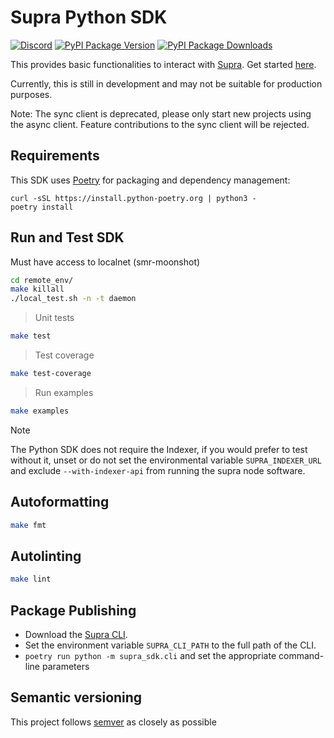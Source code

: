 # Supra Python SDK

[![Discord][discord-image]][discord-url]
[![PyPI Package Version][pypi-image-version]][pypi-url]
[![PyPI Package Downloads][pypi-image-downloads]][pypi-url]

This provides basic functionalities to interact with [Supra](https:/github.com/supra-labs/supra-core/). Get started [here](https://supra.dev/guides/system-integrators-guide/#getting-started).

Currently, this is still in development and may not be suitable for production purposes.

Note: The sync client is deprecated, please only start new projects using the async client. Feature contributions to the sync client will be rejected.

## Requirements

This SDK uses [Poetry](https://python-poetry.org/docs/#installation) for packaging and dependency management:

```
curl -sSL https://install.python-poetry.org | python3 -
poetry install
```

## Run and Test SDK

Must have access to localnet (smr-moonshot)

```bash
cd remote_env/
make killall
./local_test.sh -n -t daemon
```

> Unit tests

```bash
make test
```

> Test coverage

```bash
make test-coverage
```

> Run examples

```bash
make examples
```

<!-- ## E2E testing and Using the Supra CLI -->
<!---->
<!-- - Download and install the [Supra CLI](https://supra.dev/tools/supra-cli/use-cli/running-a-local-network). -->
<!-- - Set the environment variable `SUPRA_CLI_PATH` to the full path of the CLI. -->
<!-- - Retrieve the [Supra Core Github Repo](https://github.com/supra-labs/supra-core) (git clone https://github.com/supra-labs/supra-core) -->
<!-- - Set the environment variable `SUPRA_CORE_REPO` to the full path of the Repository. -->
<!-- - `make integration_test` -->
<!---->

<!-- You can do this a bit more manually by: -->
<!---->
<!-- First, run a local testnet (run this from the root of supra-core): -->
<!---->
<!-- ```bash -->
<!-- supra node run-local-testnet --force-restart --assume-yes --with-indexer-api -->
<!-- ``` -->

<!-- Next, tell the end-to-end tests to talk to this locally running testnet: -->
<!---->
<!-- ```bash -->
<!-- export SUPRA_CORE_REPO="/path/to/repo" -->
<!-- export SUPRA_FAUCET_URL="http://127.0.0.1:8081" -->
<!-- export SUPRA_INDEXER_URL="http://127.0.0.1:8090/v1/graphql" -->
<!-- export SUPRA_NODE_URL="http://127.0.0.1:8080/v1" -->
<!-- ``` -->
<!---->
<!-- Finally run the tests: -->

> [!NOTE]
> The Python SDK does not require the Indexer, if you would prefer to test without it, unset or do not set the environmental variable `SUPRA_INDEXER_URL` and exclude `--with-indexer-api` from running the supra node software.

## Autoformatting

```bash
make fmt
```

## Autolinting

```bash
make lint
```

## Package Publishing

- Download the [Supra CLI](https://supra.dev/tools/supra-cli/install-cli/).
- Set the environment variable `SUPRA_CLI_PATH` to the full path of the CLI.
- `poetry run python -m supra_sdk.cli` and set the appropriate command-line parameters

## Semantic versioning

This project follows [semver](https://semver.org/) as closely as possible

[repo]: https://github.com/supra-labs/supra-core
[pypi-image-version]: https://img.shields.io/pypi/v/supra-sdk.svg
[pypi-image-downloads]: https://img.shields.io/pypi/dm/supra-sdk.svg
[pypi-url]: https://pypi.org/project/supra-sdk
[discord-image]: https://img.shields.io/discord/945856774056083548?label=Discord&logo=discord&style=flat~~~~
[discord-url]: https://discord.gg/supranetwors
